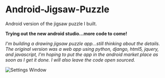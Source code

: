 Android-Jigsaw-Puzzle
=====================
Android version of the jigsaw puzzle I built.

<b>Trying out the new android studio...more code to come!</b>

<i>I'm building a drawing jigsaw puzzle app...still thinking about the details.  The original version was a web app using python, django, html5, jquery, and javascript, I'm hoping to put the app in the android market place as soon as I get it done.  I will also leave the code open sourced.</i>

![Settings Window](https://raw.github.com/julesbond007/Android-Jigsaw-Puzzle/master/docs/homepage.png)

